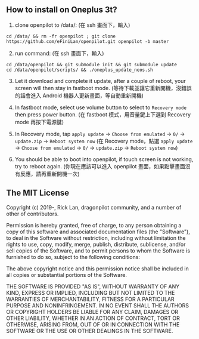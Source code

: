How to install on Oneplus 3t?
------
1. clone openpilot to /data/:
   (在 ssh 畫面下，輸入)
```
cd /data/ && rm -fr openpilot ; git clone https://github.com/eFiniLan/openpilot.git openpilot -b master
```

2. run command:
   (在 ssh 畫面下，輸入)
```
cd /data/openpilot && git submodule init && git submodule update
cd /data/openpilot/scripts/ && ./oneplus_update_neos.sh
```

3. Let it download and complete it update, after a couple of reboot, your screen will then stay in fastboot mode.
   (等待下載並讓它重新開機，沒錯誤的話會進入 Android 機器人更新畫面，等自動重新開機)

4. In fastboot mode, select use volume button to select to `Recovery mode` then press power button.
   (在 fastboot 模式，用音量鍵上下選到 Recovery mode 再按下電源鍵)

5. In Recovery mode, tap `apply update` -> `Choose from emulated` -> `0/` -> `update.zip` -> `Reboot system now`
   (在 Recovery mode，點選 `apply update` -> `Choose from emulated` -> `0/` -> `update.zip` -> `Reboot system now`)

6. You should be able to boot into openpilot, if touch screen is not working, try to reboot again.
   (你現在應該可以進入 openpilot 畫面，如果點擊畫面沒有反應，請再重新開機一次)


The MIT License
------
Copyright (c) 2019-, Rick Lan, dragonpilot community, and a number of other of contributors.

Permission is hereby granted, free of charge, to any person obtaining a copy
of this software and associated documentation files (the "Software"), to deal
in the Software without restriction, including without limitation the rights
to use, copy, modify, merge, publish, distribute, sublicense, and/or sell
copies of the Software, and to permit persons to whom the Software is
furnished to do so, subject to the following conditions:

The above copyright notice and this permission notice shall be included in
all copies or substantial portions of the Software.

THE SOFTWARE IS PROVIDED "AS IS", WITHOUT WARRANTY OF ANY KIND, EXPRESS OR
IMPLIED, INCLUDING BUT NOT LIMITED TO THE WARRANTIES OF MERCHANTABILITY,
FITNESS FOR A PARTICULAR PURPOSE AND NONINFRINGEMENT. IN NO EVENT SHALL THE
AUTHORS OR COPYRIGHT HOLDERS BE LIABLE FOR ANY CLAIM, DAMAGES OR OTHER
LIABILITY, WHETHER IN AN ACTION OF CONTRACT, TORT OR OTHERWISE, ARISING FROM,
OUT OF OR IN CONNECTION WITH THE SOFTWARE OR THE USE OR OTHER DEALINGS IN
THE SOFTWARE.
